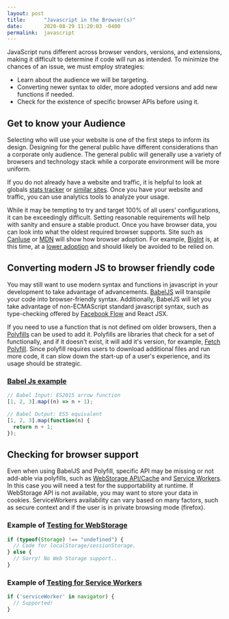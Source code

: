```yaml
---
layout: post
title:      "Javascript in the Browser(s)"
date:       2020-08-29 11:20:03 -0400
permalink:  javascript
---
```



JavaScript runs different across browser vendors, versions, and extensions, making it difficult to determine if code will run as intended.  To minimize the chances of an issue, we must employ strategies:

- Learn about the audience we will be targeting.
- Converting newer syntax to older, more adopted versions and add new functions if needed.
- Check for the existence of specific browser APIs before using it.

## Get to know your Audience

Selecting who will use your website is one of the first steps to inform its design. Designing for the general public have different considerations than a corporate only audience. The general public will generally use a variety of browsers and technology stack while a corporate environment will be more uniform.

If you do not already have a website and traffic, it is helpful to look at globals [stats tracker](https://gs.statcounter.com/browser-market-share) or [similar sites](https://www.w3counter.com/globalstats.php). Once you have your website and traffic, you can use analytics tools to analyze your usage.

While it may be tempting to try and target 100% of all users' configurations, it can be exceedingly difficult. Setting reasonable requirements will help with sanity and ensure a stable product. Once you have browser data, you can look into what the oldest required browser supports. Site such as [CanIuse](https://caniuse.com/) or [MDN](https://developer.mozilla.org/en-US/) will show how browser adoption. For example, [BigInt](https://tc39.es/ecma262/#sec-bigint-objects) is, at this time, at a [lower adoption](https://caniuse.com/#search=BigInt) and should likely be avoided to be relied on.

## Converting modern JS to browser friendly code

You may still want to use modern syntax and functions in javascript in your development to take advantage of advancements. [BabelJS](https://babeljs.io/) will transpile your code into browser-friendly syntax. Additionally, BabelJS will let you take advantage of non-ECMAScript standard javascript syntax, such as type-checking offered by [Facebook Flow](https://flow.org/) and React JSX.

If you need to use a function that is not defined om older browsers, then a [Polyfills](https://en.wikipedia.org/wiki/Polyfill_(programming)) can be used to add it.  Polyfills are libraries that check for a set of functionally, and if it doesn't exist, it will add it's version, for example, [Fetch Polyfill](https://github.com/github/fetch). Since polyfill requires users to download additional files and run more code, it can slow down the start-up of a user's experience, and its usage should be strategic.

### [Babel Js example](https://babeljs.io/docs/en/index.html)

```js
// Babel Input: ES2015 arrow function
[1, 2, 3].map((n) => n + 1);

// Babel Output: ES5 equivalent
[1, 2, 3].map(function(n) {
  return n + 1;
});

```

## Checking for browser support

Even when using BabelJS and Polyfill, specific API may be missing or not add-able via polyfills, such as [WebStorage API/Cache](https://developer.mozilla.org/en-US/docs/Learn/JavaScript/Client-side_web_APIs/Client-side_storage) and [Service Workers](https://developer.mozilla.org/en-US/docs/Web/API/Service_Worker_API/Using_Service_Workers). In this case you will need a test for the supportability at runtime. If WebStorage API is not available, you may want to store your data in cookies.  ServiceWorkers availability can vary based on many factors, such as secure context and if the user is in private browsing mode (firefox).

### Example of [Testing for WebStorage](https://www.w3schools.com/html/html5_webstorage.asp)

```js
if (typeof(Storage) !== "undefined") {
  // Code for localStorage/sessionStorage.
} else {
  // Sorry! No Web Storage support..
}
```

### Example of [Testing for Service Workers](https://developer.mozilla.org/en-US/docs/Web/API/Navigator/serviceWorker)

```js
if ('serviceWorker' in navigator) {
  // Supported!
}
```

